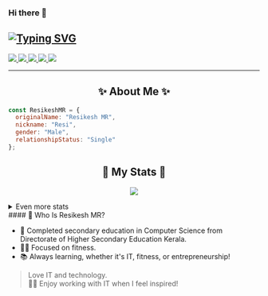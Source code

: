 ### Hi there 👋

## [![Typing SVG](https://readme-typing-svg.herokuapp.com?font=Lemon+milk&color=F7000&lines=Welcome+to+Resikesh+Official+GitHub+AC;Follow+Me+Now)](https://git.io/typing-svg)

<p align="left">
  <a href="https://twitter.com/intent/follow?screen_name=Resikesh">
    <img src="https://img.shields.io/badge/ResikeshR-%231DA1F2.svg?style=for-the-badge&logo=Twitter&logoColor=white">
  </a>
  <a href="https://www.instagram.com/resikesh_mr/">
    <img src="https://img.shields.io/badge/resikesh_mr-%23E4405F.svg?style=for-the-badge&logo=Instagram&logoColor=white"/>
  </a>
  <a href="https://www.linkedin.com/in/resikeshmr/">
    <img src="https://img.shields.io/badge/linkedin-%230077B5.svg?style=for-the-badge&logo=linkedin&logoColor=white">
  </a>
  <a href="https://in.pinterest.com/resikeshmr/">
    <img src="https://img.shields.io/badge/Pinterest-%23E60023.svg?style=for-the-badge&logo=Pinterest&logoColor=white"/>
  </a>
  <a href="https://linktr.ee/resikeshmr">
    <img src="https://img.shields.io/badge/Linktree-%23000000.svg?style=for-the-badge&logo=Linktree&logoColor=white"/>
  </a>
</p>

---

<h2 align="center"> ✨ About Me ✨</h2>

```js
const ResikeshMR = {
  originalName: "Resikesh MR",
  nickname: "Resi",
  gender: "Male",
  relationshipStatus: "Single"
};
```
<h2 align="center"> 🚀 My Stats 🚀</h2>
<p align="center">
  <img src="https://github-readme-streak-stats.herokuapp.com?user=RESIKESH&theme=dark&date_format=M%20j%5B%2C%20Y%5D">
</p>
<details>
  <summary>
      Even more stats
  </summary>
  <p align="center">
    <img src="https://github-profile-trophy.vercel.app/?username=RESIKESH&theme=onedark">
    <img src="https://github-readme-stats.vercel.app/api?username=RESIKESH&show_icons=true&theme=radical">
  </p>
</details>
#### 🤔 Who Is Resikesh MR?

- 🏫 Completed secondary education in Computer Science from Directorate of Higher Secondary Education Kerala.
- 🏋️‍♂️ Focused on fitness.
- 📚 Always learning, whether it's IT, fitness, or entrepreneurship!

> Love IT and technology.  
🐱‍💻 Enjoy working with IT when I feel inspired!

<script type="application/ld+json">
{
  "@context": "https://schema.org",
  "@type": "Person",
  "name": "Resikesh M R",
  "sameAs": [
    "https://github.com/Resikeshmr"
  ]
}
</script>
